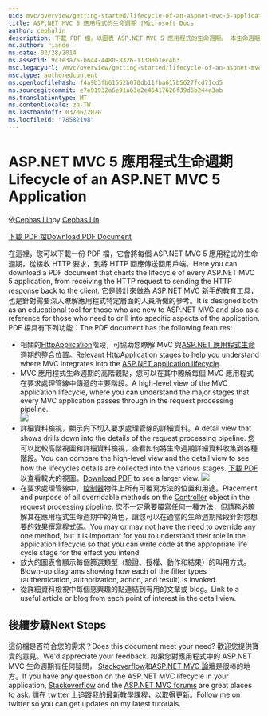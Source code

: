 ```yaml
---
uid: mvc/overview/getting-started/lifecycle-of-an-aspnet-mvc-5-application
title: ASP.NET MVC 5 應用程式的生命週期 |Microsoft Docs
author: cephalin
description: 下載 PDF 檔，以圖表 ASP.NET MVC 5 應用程式的生命週期。 本生命週期檔提供 MVC 生命週期的高階觀點 。
ms.author: riande
ms.date: 02/28/2014
ms.assetid: 9c1e3a75-b644-4480-8326-11300b1ec4b3
msc.legacyurl: /mvc/overview/getting-started/lifecycle-of-an-aspnet-mvc-5-application
msc.type: authoredcontent
ms.openlocfilehash: f4a9b3fb61552b070db11fba617b5627fcd71cd5
ms.sourcegitcommit: e7e91932a6e91a63e2e46417626f39d6b244a3ab
ms.translationtype: MT
ms.contentlocale: zh-TW
ms.lasthandoff: 03/06/2020
ms.locfileid: "78582198"
---
```

# <a name="lifecycle-of-an-aspnet-mvc-5-application"></a><span data-ttu-id="70a0b-104">ASP.NET MVC 5 應用程式生命週期</span><span class="sxs-lookup"><span data-stu-id="70a0b-104">Lifecycle of an ASP.NET MVC 5 Application</span></span>

<span data-ttu-id="70a0b-105">依[Cephas Lin](https://github.com/cephalin)</span><span class="sxs-lookup"><span data-stu-id="70a0b-105">by [Cephas Lin](https://github.com/cephalin)</span></span>

[<span data-ttu-id="70a0b-106">下載 PDF 檔</span><span class="sxs-lookup"><span data-stu-id="70a0b-106">Download PDF Document</span></span>](lifecycle-of-an-aspnet-mvc-5-application/_static/lifecycle-of-an-aspnet-mvc-5-application1.pdf)

<span data-ttu-id="70a0b-107">在這裡，您可以下載一份 PDF 檔，它會將每個 ASP.NET MVC 5 應用程式的生命週期，從接收 HTTP 要求，到將 HTTP 回應傳送回用戶端。</span><span class="sxs-lookup"><span data-stu-id="70a0b-107">Here you can download a PDF document that charts the lifecycle of every ASP.NET MVC 5 application, from receiving the HTTP request to sending the HTTP response back to the client.</span></span> <span data-ttu-id="70a0b-108">它是設計來做為 ASP.NET MVC 新手的教育工具，也是針對需要深入瞭解應用程式特定層面的人員所做的參考。</span><span class="sxs-lookup"><span data-stu-id="70a0b-108">It is designed both as an educational tool for those who are new to ASP.NET MVC and also as a reference for those who need to drill into specific aspects of the application.</span></span> <span data-ttu-id="70a0b-109">PDF 檔具有下列功能：</span><span class="sxs-lookup"><span data-stu-id="70a0b-109">The PDF document has the following features:</span></span>

- <span data-ttu-id="70a0b-110">相關的[HttpApplication](https://msdn.microsoft.com/library/system.web.httpapplication.aspx)階段，可協助您瞭解 MVC 與[ASP.NET 應用程式生命週期](https://msdn.microsoft.com/library/bb470252.aspx)的整合位置。</span><span class="sxs-lookup"><span data-stu-id="70a0b-110">Relevant [HttpApplication](https://msdn.microsoft.com/library/system.web.httpapplication.aspx) stages to help you understand where MVC integrates into the [ASP.NET application lifecycle](https://msdn.microsoft.com/library/bb470252.aspx).</span></span>
- <span data-ttu-id="70a0b-111">MVC 應用程式生命週期的高階觀點，您可以在其中瞭解每個 MVC 應用程式在要求處理管線中傳遞的主要階段。</span><span class="sxs-lookup"><span data-stu-id="70a0b-111">A high-level view of the MVC application lifecycle, where you can understand the major stages that every MVC application passes through in the request processing pipeline.</span></span>  
    ![](lifecycle-of-an-aspnet-mvc-5-application/_static/image1.jpg)
- <span data-ttu-id="70a0b-112">詳細資料檢視，顯示向下切入要求處理管線的詳細資料。</span><span class="sxs-lookup"><span data-stu-id="70a0b-112">A detail view that shows drills down into the details of the request processing pipeline.</span></span> <span data-ttu-id="70a0b-113">您可以比較高階視圖和詳細資料檢視，查看如何將生命週期詳細資料收集到各種階段。</span><span class="sxs-lookup"><span data-stu-id="70a0b-113">You can compare the high-level view and the detail view to see how the lifecycles details are collected into the various stages.</span></span> <span data-ttu-id="70a0b-114">[下載 PDF](lifecycle-of-an-aspnet-mvc-5-application/_static/lifecycle-of-an-aspnet-mvc-5-application1.pdf)以查看較大的視圖。</span><span class="sxs-lookup"><span data-stu-id="70a0b-114">[Download PDF](lifecycle-of-an-aspnet-mvc-5-application/_static/lifecycle-of-an-aspnet-mvc-5-application1.pdf) to see a larger view.</span></span>
    ![](lifecycle-of-an-aspnet-mvc-5-application/_static/image2.jpg)
- <span data-ttu-id="70a0b-115">在要求處理管線中，[控制器](https://msdn.microsoft.com/library/system.web.mvc.controller.aspx)物件上所有可覆寫方法的位置和用途。</span><span class="sxs-lookup"><span data-stu-id="70a0b-115">Placement and purpose of all overridable methods on the [Controller](https://msdn.microsoft.com/library/system.web.mvc.controller.aspx) object in the request processing pipeline.</span></span> <span data-ttu-id="70a0b-116">您不一定需要覆寫任何一種方法，但請務必瞭解其在應用程式生命週期中的角色，讓您可以在適當的生命週期階段針對您想要的效果撰寫程式碼。</span><span class="sxs-lookup"><span data-stu-id="70a0b-116">You may or may not have the need to override any one method, but it is important for you to understand their role in the application lifecycle so that you can write code at the appropriate life cycle stage for the effect you intend.</span></span>
- <span data-ttu-id="70a0b-117">放大的圖表會顯示每個篩選類型（驗證、授權、動作和結果）的叫用方式。</span><span class="sxs-lookup"><span data-stu-id="70a0b-117">Blown-up diagrams showing how each of the filter types (authentication, authorization, action, and result) is invoked.</span></span>
- <span data-ttu-id="70a0b-118">從詳細資料檢視中每個感興趣的點連結到有用的文章或 blog。</span><span class="sxs-lookup"><span data-stu-id="70a0b-118">Link to a useful article or blog from each point of interest in the detail view.</span></span>

## <a name="next-steps"></a><span data-ttu-id="70a0b-119">後續步驟</span><span class="sxs-lookup"><span data-stu-id="70a0b-119">Next Steps</span></span>

<span data-ttu-id="70a0b-120">這份檔是否符合您的需求？</span><span class="sxs-lookup"><span data-stu-id="70a0b-120">Does this document meet your need?</span></span> <span data-ttu-id="70a0b-121">歡迎您提供寶貴的意見。</span><span class="sxs-lookup"><span data-stu-id="70a0b-121">We'd appreciate your feedback.</span></span> <span data-ttu-id="70a0b-122">如果您對應用程式中的 ASP.NET MVC 生命週期有任何疑問， [Stackoverflow](http://stackoverflow.com/help)和[ASP.NET MVC 論壇](https://forums.asp.net/1146.aspx)是很棒的地方。</span><span class="sxs-lookup"><span data-stu-id="70a0b-122">If you have any question on the ASP.NET MVC lifecycle in your application, [Stackoverflow](http://stackoverflow.com/help) and the [ASP.NET MVC forums](https://forums.asp.net/1146.aspx) are great places to ask.</span></span> <span data-ttu-id="70a0b-123">請在 twitter 上追蹤[我](https://twitter.com/Cephas_MSFT)的最新教學課程，以取得更新。</span><span class="sxs-lookup"><span data-stu-id="70a0b-123">Follow [me](https://twitter.com/Cephas_MSFT) on twitter so you can get updates on my latest tutorials.</span></span>
